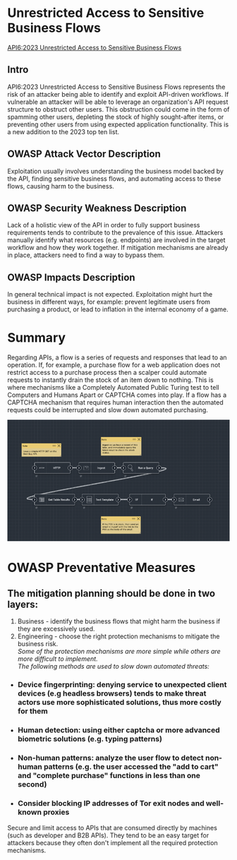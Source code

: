 # Unrestricted Access to Sensitive Business Flows
[API6:2023 Unrestricted Access to Sensitive Business Flows](https://university.apisec.ai/products/owasp-api-security-top-10-and-beyond/categories/2152492181)
## Intro
API6:2023 Unrestricted Access to Sensitive Business Flows represents the risk of an attacker being able to identify and exploit API-driven workflows. If vulnerable an attacker will be able to leverage an organization's API request structure to obstruct other users. This obstruction could come in the form of spamming other users, depleting the stock of highly sought-after items, or preventing other users from using expected application functionality. This is a new addition to the 2023 top ten list.

 

## OWASP Attack Vector Description
Exploitation usually involves understanding the business model backed by the API, finding sensitive business flows, and automating access to these flows, causing harm to the business.

 

## OWASP Security Weakness Description
Lack of a holistic view of the API in order to fully support business requirements tends to contribute to the prevalence of this issue. Attackers manually identify what resources (e.g. endpoints) are involved in the target workflow and how they work together. If mitigation mechanisms are already in place, attackers need to find a way to bypass them.

 

## OWASP Impacts Description
In general technical impact is not expected. Exploitation might hurt the business in different ways, for example: prevent legitimate users from purchasing a product, or lead to inflation in the internal economy of a game.

 

# Summary
Regarding APIs, a flow is a series of requests and responses that lead to an operation. If, for example, a purchase flow for a web application does not restrict access to a purchase process then a scalper could automate requests to instantly drain the stock of an item down to nothing. This is where mechanisms like a Completely Automated Public Turing test to tell Computers and Humans Apart or CAPTCHA comes into play. If a flow has a CAPTCHA mechanism that requires human interaction then the automated requests could be interrupted and slow down automated purchasing.

![alt text](/screenshots/uabsd.png)

# OWASP Preventative Measures
## The mitigation planning should be done in two layers:
1. Business - identify the business flows that might harm the business if they are excessively used.
2. Engineering - choose the right protection mechanisms to mitigate the business risk.</br>
*Some of the protection mechanisms are more simple while others are more difficult to implement.</br> 
The following methods are used to slow down automated threats:*

* ### Device fingerprinting: denying service to unexpected client devices (e.g headless browsers) tends to make threat actors use more sophisticated solutions, thus more costly for them
* ### Human detection: using either captcha or more advanced biometric solutions (e.g. typing patterns)
* ### Non-human patterns: analyze the user flow to detect non-human patterns (e.g. the user accessed the "add to cart" and "complete purchase" functions in less than one second)
* ### Consider blocking IP addresses of Tor exit nodes and well-known proxies
Secure and limit access to APIs that are consumed directly by machines (such as developer and B2B APIs). They tend to be an easy target for attackers because they often don't implement all the required protection mechanisms.